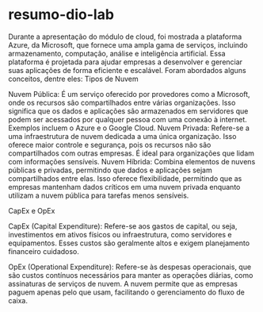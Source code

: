 # resumo-dio-lab
Durante a apresentação do módulo de cloud, foi mostrada a plataforma Azure, da Microsoft, que fornece uma ampla gama de serviços, incluindo armazenamento, computação, análise e inteligência artificial. Essa plataforma é projetada para ajudar empresas a desenvolver e gerenciar suas aplicações de forma eficiente e escalável. Foram abordados alguns conceitos, dentre eles: 
Tipos de Nuvem

Nuvem Pública: É um serviço oferecido por provedores como a Microsoft, onde os recursos são compartilhados entre várias organizações. Isso significa que os dados e aplicações são armazenados em servidores que podem ser acessados por qualquer pessoa com uma conexão à internet. Exemplos incluem o Azure e o Google Cloud.
Nuvem Privada: Refere-se a uma infraestrutura de nuvem dedicada a uma única organização. Isso oferece maior controle e segurança, pois os recursos não são compartilhados com outras empresas. É ideal para organizações que lidam com informações sensíveis.
Nuvem Híbrida: Combina elementos de nuvens públicas e privadas, permitindo que dados e aplicações sejam compartilhados entre elas. Isso oferece flexibilidade, permitindo que as empresas mantenham dados críticos em uma nuvem privada enquanto utilizam a nuvem pública para tarefas menos sensíveis.

CapEx e OpEx

CapEx (Capital Expenditure): Refere-se aos gastos de capital, ou seja, investimentos em ativos físicos ou infraestrutura, como servidores e equipamentos. Esses custos são geralmente altos e exigem planejamento financeiro cuidadoso.

OpEx (Operational Expenditure): Refere-se às despesas operacionais, que são custos contínuos necessários para manter as operações diárias, como assinaturas de serviços de nuvem. A nuvem permite que as empresas paguem apenas pelo que usam, facilitando o gerenciamento do fluxo de caixa.
